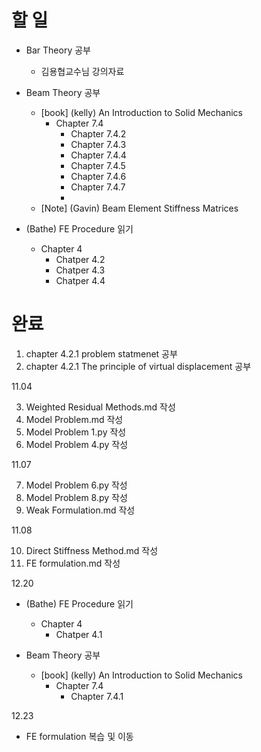 # 할 일
* Bar Theory 공부
  * 김용협교수님 강의자료

* Beam Theory 공부
  * [book] (kelly) An Introduction to Solid Mechanics 
    * Chapter 7.4
      * Chapter 7.4.2
      * Chapter 7.4.3
      * Chapter 7.4.4
      * Chapter 7.4.5
      * Chapter 7.4.6
      * Chapter 7.4.7
      * 
  * [Note] (Gavin) Beam Element Stiffness Matrices

* (Bathe) FE Procedure 읽기
  * Chapter 4
    * Chatper 4.2
    * Chatper 4.3
    * Chatper 4.4

# 완료
1. chapter 4.2.1 problem statmenet 공부
2. chapter 4.2.1 The principle of virtual displacement 공부

11.04

3. Weighted Residual Methods.md 작성
4. Model Problem.md 작성
5. Model Problem 1.py 작성
6. Model Problem 4.py 작성

11.07

7. Model Problem 6.py 작성
8. Model Problem 8.py 작성
9.  Weak Formulation.md 작성

11.08

10. Direct Stiffness Method.md 작성
11. FE formulation.md 작성

12.20
* (Bathe) FE Procedure 읽기
  * Chapter 4
    * Chatper 4.1

* Beam Theory 공부
  * [book] (kelly) An Introduction to Solid Mechanics 
    * Chapter 7.4
      * Chapter 7.4.1

12.23
* FE formulation 복습 및 이동